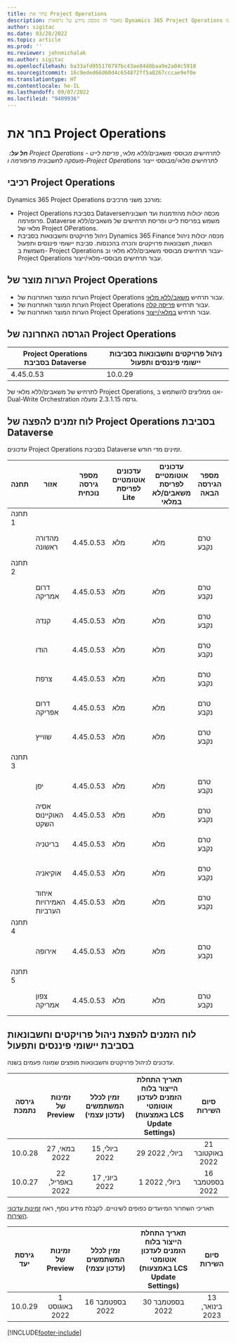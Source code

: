 ```yaml
---
title: בחר את Project Operations
description: מאמר זה מספק מידע על גרסאות Dynamics 365 Project Operations שהופצו.
author: sigitac
ms.date: 03/28/2022
ms.topic: article
ms.prod: ''
ms.reviewer: johnmichalak
ms.author: sigitac
ms.openlocfilehash: ba33afd955170797bc43ae84d8baa9e2a04c5918
ms.sourcegitcommit: 16c9eded66d60d4c654872ff5a0267cccae9ef0e
ms.translationtype: HT
ms.contentlocale: he-IL
ms.lasthandoff: 09/07/2022
ms.locfileid: "9409936"
---
```

# <a name="project-operations-updates"></a>בחר את Project Operations

_**חל על:** ‏ Project Operations לתרחישים מבוססי משאבים/ללא מלאי, פריסת לייט - מעסקה לחשבונית פרופורמה ו-Project Operations לתרחישים מלאי/מבוססי ייצור_



## <a name="project-operations-components"></a>רכיבי Project Operations

Dynamics 365 Project Operations מורכב משני מרכיבים:

- Project Operations בסביבת Dataverse‏ מכסה יכולות מהזדמנות ועד חשבונית פרופורמה. Dataverse משמש בפריסת לייט ופריסת תרחישים של משאבים/ללא מלאי של Project OPerations.
- ניהול פרויקטים וחשבונאות בסביבת Dynamics 365 Finance מכסה יכולות ניהול הוצאות, חשבונאות פרויקטים והכרה בהכנסות. סביבת יישומי פיננסים ותפעול משמשת ב- Project Operations עבור תרחישים מבוססי משאבים/ללא מלאי וב- Project Operations עבור תרחישים מבוססי-מלאי/ייצור.

## <a name="project-operations-release-notes"></a>הערות מוצר של Project Operations
- הערות המוצר האחרונות של Project Operations עבור תרחיש [משאב/ללא מלאי](whats-new-july-2022-resource-based.md).
- הערות המוצר האחרונות של Project Operations עבור תרחיש [פריסה קלה](../pro/whats-new/whats-new-july-2022-lite.md).
- הערות המוצר האחרונות של Project Operations עבור תרחיש [במלאי/ייצור](../prod-pma/whats-new/whats-new-jul-2022-stocked.md).

## <a name="project-operations-latest-version"></a>הגרסה האחרונה של Project Operations

| Project Operations בסביבת Dataverse | ניהול פרויקטים וחשבונאות בסביבות יישומי פיננסים ותפעול | 
| --- | --- |
| 4.45.0.53 | 10.0.29 |

לתרחיש של משאבים/ללא מלאי‬ של Project Operations, אנו ממליצים להשתמש ב-Dual-Write Orchestration גרסה 2.3.1.15 ומעלה.

## <a name="release-schedule-for-project-operations-on-dataverse-environment"></a>לוח זמנים להפצה של Project Operations בסביבת Dataverse

עדכונים Project Operations בסביבת Dataverse זמינים מדי חודש. 

| תחנה | אזור | מספר גירסה נוכחית | עדכונים אוטומטיים לפריסת Lite | עדכונים אוטומטיים לפריסת משאבים/לא במלאי | מספר הגירסה הבאה | הגירסה הבאה זמינה באופן כללי |
|-----------|-----------------------|-----------------|--------------------|---------------------|---------------------|---------------------|
| תחנה 1 |   &nbsp;              |    &nbsp;       | &nbsp;             |      &nbsp;         |      &nbsp;         |      &nbsp;         |
|   &nbsp;  | מהדורה ראשונה         |  4.45.0.53      | מלא           | מלא            | טרם נקבע                 | 09 בספטמבר 2022      |
| תחנה 2 |   &nbsp;              |    &nbsp;       | &nbsp;             |      &nbsp;         |      &nbsp;         |      &nbsp;         |
|   &nbsp;  | דרום אמריקה         |  4.45.0.53      | מלא           | מלא            | טרם נקבע                 | 09 בספטמבר 2022       |
|   &nbsp;  | קנדה                |  4.45.0.53      | מלא           | מלא            | טרם נקבע                 | 09 בספטמבר 2022       |
|   &nbsp;  | הודו                 |  4.45.0.53      | מלא           | מלא            | טרם נקבע                 | 09 בספטמבר 2022       |
|   &nbsp;  | צרפת                |  4.45.0.53      | מלא           | מלא            | טרם נקבע                 | 09 בספטמבר 2022       |
|   &nbsp;  | דרום אפריקה          |  4.45.0.53      | מלא           | מלא            | טרם נקבע                 | 09 בספטמבר 2022       |
|   &nbsp;  | שווייץ           |  4.45.0.53      | מלא           | מלא            | טרם נקבע                 | 09 בספטמבר 2022       |
| תחנה 3 |      &nbsp;           |     &nbsp;      |     &nbsp;         |      &nbsp;         |      &nbsp;         |      &nbsp;         |
|   &nbsp;  | יפן                 |  4.45.0.53      | מלא      | מלא       | טרם נקבע                 | 09 בספטמבר 2022       |
|   &nbsp;  | אסיה האוקיינוס השקט          |  4.45.0.53      | מלא      | מלא       | טרם נקבע                 | 09 בספטמבר 2022       |
|   &nbsp;  | בריטניה         |  4.45.0.53      | מלא      | מלא       | טרם נקבע                 | 09 בספטמבר 2022       |
|   &nbsp;  | אוקיאניה               |  4.45.0.53      | מלא      | מלא       | טרם נקבע                 | 09 בספטמבר 2022       |
|   &nbsp;  | איחוד האמירויות הערביות  |  4.45.0.53      | מלא      | מלא       | טרם נקבע                 | 09 בספטמבר 2022       |
| תחנה 4 |     &nbsp;            |     &nbsp;      |     &nbsp;         |      &nbsp;         |      &nbsp;         |      &nbsp;         |
|   &nbsp;  | אירופה                |  4.45.0.53      | מלא           | מלא            | טרם נקבע           | 16 בספטמבר 2022       |
| תחנה 5 |     &nbsp;            |     &nbsp;      |     &nbsp;         |      &nbsp;         |      &nbsp;         |      &nbsp;         |
|   &nbsp;  | צפון אמריקה         |  4.45.0.53      | מלא           | מלא            | טרם נקבע           | 16 בספטמבר 2022       |

## <a name="release-schedule-for-project-management-and-accounting-in-the-finance-and-operations-apps-environment"></a>לוח הזמנים להפצת ניהול פרויקטים וחשבונאות בסביבת יישומי פיננסים ותפעול

עדכונים לניהול פרויקטים וחשבונאות מופצים שמונה פעמים בשנה.

|גירסה נתמכת| זמינות של Preview‏ | זמין לכלל המשתמשים (עדכון עצמי) | תאריך התחלת הייצור בלוח הזמנים לעדכון אוטומטי (באמצעות LCS Update Settings) |   סיום השירות   |
|:---------------:|:---------------------------:|:---------------------------------:|:--------------------------------------------------------------------:|:------------------:|
|     10.0.28     |      27 במאי, 2022           |        15 ביולי, 2022              |                          29 ביולי, 2022                               | 21 באוקטובר 2022   |
|     10.0.27     |      22 באפריל, 2022         |        17 ביוני, 2022              |                          1 ביולי, 2022                                | 16 בספטמבר 2022 |

תאריכי השחרור המיועדים כפופים לשינויים. לקבלת מידע נוסף, ראה [זמינות עדכוני השירות](/dynamics365/fin-ops-core/fin-ops/get-started/public-preview-releases?toc=%2fdynamics365%2ffinance%2ftoc.json).

|גירסת יעד | זמינות של Preview‏ | זמין לכלל המשתמשים (עדכון עצמי) | תאריך התחלת הייצור בלוח הזמנים לעדכון אוטומטי (באמצעות LCS Update Settings) |   סיום השירות   |
|:---------------:|:---------------------------:|:---------------------------------:|:--------------------------------------------------------------------:|:------------------:|
|     10.0.29     |      1 באוגוסט 2022         |       16 בספטמבר 2022          |                        30 בספטמבר 2022                            | 13 בינואר, 2023   |

[!INCLUDE[footer-include](../includes/footer-banner.md)]
